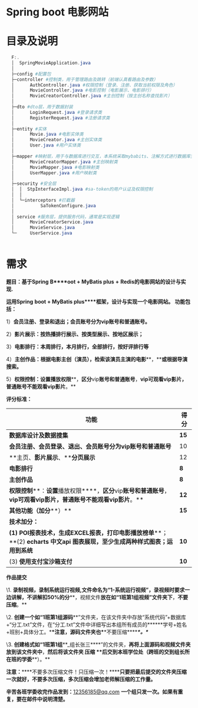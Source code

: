 # Spring boot 电影网站

# 目录及说明

```powershell
  F:.
  │  SpringMovieApplication.java
  │
  ├─config #配置包
  ├─controller #控制类，用于管理路由及跳转（前端认真看路由及参数）
  │      AuthController.java #权限控制（登录、注册、获取当前权限及角色）
  │      MovieController.java #电影控制（电影展示、电影排行）
  │      MovieCreatorController.java #主创控制（按主创名称查找影片）
  │
  ├─dto #dto层，用于数据封装
  │      LoginRequest.java #登录请求类
  │      RegisterRequest.java #注册请求类
  │
  ├─entity #实体
  │      Movie.java #电影实体类
  │      MovieCreator.java #主创实体类
  │      User.java #用户实体类
  │
  ├─mapper #映射层，用于与数据库进行交互，本系统采取mybabits、注解方式进行数据库交互
  │      MovieCreatorMapper.java #主创映射类
  │      MovieMapper.java #电影映射类
  │      UserMapper.java #用户映射类
  │
  ├─security #安全层
  │  │  StpInterfaceImpl.java #sa-token的用户认证及权限控制
  │  │
  │  └─interceptors #拦截器
  │          SaTokenConfigure.java
  │
  │ service #服务层，提供服务代码，通常是实现逻辑
  │      MovieCreatorService.java
  │      MovieService.java
  └─     UserService.java
  

```

# 需求



**题目：基于Spring** **B****oot + MyBatis plus** **+** **Redis的电影网站的设计与实现.**

 **运用Spring** **boot + MyBatis plus****框架，设计与实现一个电影网站。** **功能包括：**

1）**会员注册、登录和退出；会员账号分为vip****账号****和普通账号。**

2）**影片展示：按热播排行展示、按类型展示、按地区展示；**

3）**电影排行：本周排行，本月排行，全部排行，按好评排行等**

4）**主创作品：根据电影主创（演员），检索该演员主演的电影****，****或根据导演搜索。**

5）**权限控制：****设置****播放权限****，****区分****vip****账号和普通账号****，****vip可观看vip影片，普通账号不能观看vip影片****。**

**评分标准：**

| **功能**                                                     | **得分** |
| ------------------------------------------------------------ | -------- |
| **数据库设计及数据搜集**                                     | **15**   |
| **会员注册、会员登录、退出、会员账号分为vip****账号****和普通账号** | 10       |
| **主页、****影片展示****、****分页展示**                     | 12       |
| **电影排行**                                                 | **8**    |
| **主创作品**                                                 | **8**    |
| **权限控制****：****设置****播放权限****，****区分****vip****账号和普通账号****，****vip可观看vip影片，普通账号不能观看vip影片****。** | **12**   |
| **其他功能（加分****）**                                     | **15**   |
| **技术加分：**                                               |          |
| **(1) POI报表技术，生成EXCEL报表，打印****电影播放****榜单****；**(2) **echarts 中文api 图表展现，至少生成****两种样式****图表；运用到系统** | **10**   |
| (3) **使用支付宝沙箱支付**                                   | **10**   |

**作品提交**

\1. **录制视频，录制系统运行视频,文件命名为“****1-系统运行视频****”****，****录视频时要求****一边讲解****，不讲解扣50%的分****，视频文件****放在如“****1****班第1组视频”文件夹下****，****不要压缩****。**

\2. **创建一个如“****1****班第1组源码****”文件夹，在该文件夹中存放“系统代码”+数据库+“分工.txt”文件，在“分工.txt”文件中详细写出本组所有成员的*****\*学号+姓名+班别+具体分工。\*******\*注意，源码文件夹也\*******\*不要压缩\*******\*。\****

\3. **创建格式如“1班第1组****_组长张三****”的文件夹，****再将上面源码和视频文件夹放到该文件夹中****，****然后将该文件夹** **压缩** **后交到本班学位处（跨班的交到****组长所在班的学委****）。**

**注意：*****\*不要多次压缩文件！只压缩一次！\******只要把最后提交的文件夹压缩一次就好，不要多次压缩，多次压缩会增加老师解压缩的工作量。**

**辛苦各班学委收完作品发到：**[12356185@qq.com](mailto:12356185@qq.com) **一个组只发一次。如果有重复，要在邮件中说明清楚。**
